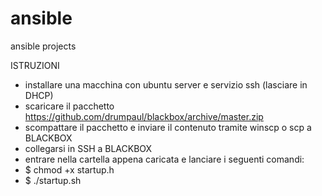 # ansible
ansible projects

ISTRUZIONI
- installare una macchina con ubuntu server e servizio ssh (lasciare in DHCP)
- scaricare il pacchetto https://github.com/drumpaul/blackbox/archive/master.zip
- scompattare il pacchetto e inviare il contenuto tramite winscp o scp a BLACKBOX
- collegarsi in SSH a BLACKBOX
- entrare nella cartella appena caricata e lanciare i seguenti comandi:
- $ chmod +x startup.h
- $ ./startup.sh
